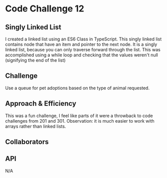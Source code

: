 # Code Challenge 12

## Singly Linked List

I created a linked list using an ES6 Class in TypeScript. This singly linked list contains node that have an item and pointer to the next node. It is a singly linked list, because you can only traverse forward through the list. This was accomplished using a while loop and checking that the values weren't null (signifying the end of the list)

## Challenge

Use a queue for pet adoptions based on the type of animal requested.

## Approach & Efficiency

This was a fun challenge, I feel like parts of it were a throwback to code challenges from 201 and 301. Observation: it is much easier to work with arrays rather than linked lists.

## Collaborators

## API

N/A
